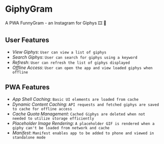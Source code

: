 # GiphyGram

A PWA FunnyGram - an Instagram for Giphys 🎞️ 🎉

## User Features

* _View Giphys_: `User can view a list of giphys`
* _Search Giphys_: `User can search for giphys using a keyword`
* _Refresh_: `User can refresh the list of giphys displayed`
* _Offline Access_: `User can open the app and view loaded giphys when offline`

## PWA Features

* _App Shell Caching_: `Basic UI elements are loaded from cache`
* _Dynamic Content Caching_: `API requests and fetched giphys are saved to cache for offline access`
* _Cache Quota Management_: `Cached Giphys are deleted when not needed to utilize storage efficiently`
* _Placeholder Image Rendering_: `A placeholder GIF is rendered when a giphy can't be loaded from network and cache`
* _Manifest_: `Manifest enables app to be added to phone and viewed in standalone mode`
